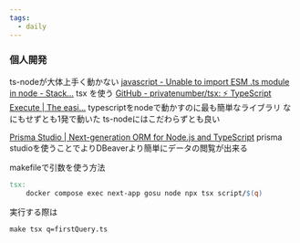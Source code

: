 ```yaml
---
tags:
  - daily
---
```

### 個人開発

ts-nodeが大体上手く動かない
[javascript - Unable to import ESM .ts module in node - Stack...](https://stackoverflow.com/questions/63742790/unable-to-import-esm-ts-module-in-node/74608156#74608156)
tsx を使う
[GitHub - privatenumber/tsx: ⚡️ TypeScript Execute | The easi...](https://github.com/privatenumber/tsx)
typescriptをnodeで動かすのに最も簡単なライブラリ
なにもせずとも1発で動いた
ts-nodeにはこだわらずとも良い

[Prisma Studio | Next-generation ORM for Node.js and TypeScript](https://www.prisma.io/studio)
prisma studioを使うことでよりDBeaverより簡単にデータの閲覧が出来る

makefileで引数を使う方法
```makefile
tsx:
	docker compose exec next-app gosu node npx tsx script/$(q)
```
実行する際は
```
make tsx q=firstQuery.ts
```
